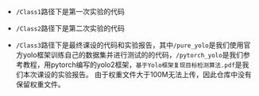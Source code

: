 - `/Class1`路径下是第一次实验的代码

- `/Class2`路径下是第二次实验的代码

- `/Class3`路径下是最终课设的代码和实验报告，其中`/pure_yolo`是我们使用官方yolo框架训练自己的数据集并进行测试的的代码，`/pytorch_yolo`是我们参考教程，用pytorch编写的yolo2框架，`基于Yolo框架复现目标检测算法.pdf`是我们本次课设的实验报告。
由于权重文件大于100M无法上传，因此仓库中没有保留权重文件。
